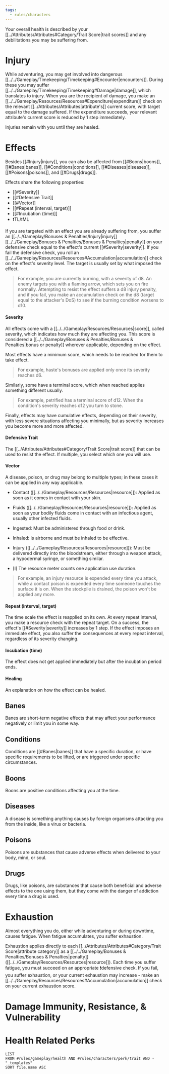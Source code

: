 ```yaml
---
tags:
  - rules/characters
---
```

Your overall health is described by your [[../Attributes/Attributes#Category/Trait Score|trait scores]] and any debilitations you may be suffering from.

# Injury
While adventuring, you may get involved into dangerous [[../../Gameplay/Timekeeping/Timekeeping#Encounter|encounters]]. During these you may suffer [[../../Gameplay/Timekeeping/Timekeeping#Damage|damage]], which translates to injury.
When you are the recipient of damage, you make an [[../../Gameplay/Resources/Resources#Expenditure|expenditure]] check on the relevant [[../Attributes/Attributes|attribute's]] current score, with target equal to the damage suffered.
If the expenditure succeeds, your relevant attribute's current score is reduced by 1 step immediately.

Injuries remain with you until they are healed.

# Effects
Besides [[#Injury|injury]], you can also be affected from [[#Boons|boons]], [[#Banes|banes]], [[#Conditions|conditions]], [[#Diseases|diseases]], [[#Poisons|poisons]], and [[#Drugs|drugs]].

Effects share the following properties:
- [[#Severity]]
- [[#Defensive Trait]]
- [[#Vector]]
- [[#Repeat (interval, target)]]
- [[#Incubation (time)]]
- ❗TL/❗ML

If you are targeted with an effect you are already suffering from, you suffer an [[../../Gameplay/Bonuses & Penalties/Injury|injury]] [[../../Gameplay/Bonuses & Penalties/Bonuses & Penalties|penalty]] on your defensive check equal to the effect's current [[#Severity|severity]].
If you fail the defensive check, you roll an [[../../Gameplay/Resources/Resources#Accumulation|accumulation]] check on the effect's severity level. The target is usually set by what imposed the effect.
> For example, you are currently burning, with a severity of d8. An enemy targets you with a flaming arrow, which sets you on fire normally. Attempting to resist the effect suffers a d8 injury penalty, and if you fail, you make an accumulation check on the d8 (target equal to the attacker's DoS) to see if the burning condition worsens to d10.

#### Severity
All effects come with a [[../../Gameplay/Resources/Resources|score]], called severity, which indicates how much they are affecting you.
This score is considered a [[../../Gameplay/Bonuses & Penalties/Bonuses & Penalties|bonus or penalty]] wherever applicable, depending on the effect.

Most effects have a minimum score, which needs to be reached for them to take effect.
> For example, haste's bonuses are applied only once its severity reaches d6.

Similarly, some have a terminal score, which when reached applies something different usually.
> For example, petrified has a terminal score of d12. When the condition's severity reaches d12 you turn to stone.

Finally, effects may have cumulative effects, depending on their severity, with less severe situations affecting you minimally, but as severity increases you become more and more affected.

#### Defensive Trait
The [[../Attributes/Attributes#Category/Trait Score|trait score]] that can be used to resist the effect. If multiple, you select which one you will use.

#### Vector
A disease, poison, or drug may belong to multiple types; in these cases it can be applied in any way applicable.
- Contact ([[../../Gameplay/Resources/Resources|resource]]): Applied as soon as it comes in contact with your skin.
- Fluids ([[../../Gameplay/Resources/Resources|resource]]): Applied as soon as your bodily fluids come in contact with an infectious agent, usually other infected fluids.
- Ingested: Must be administered through food or drink.
- Inhaled: Is airborne and must be inhaled to be effective.
- Injury ([[../../Gameplay/Resources/Resources|resource]]): Must be delivered directly into the bloodstream, either through a weapon attack, a hypodermal syringe, or something similar.

- [I] The resource meter counts one application use duration.
> For example, an injury resource is expended every time you attack, while a contact poison is expended every time someone touches the surface it is on. When the stockpile is drained, the poison won't be applied any more.

#### Repeat (interval, target)
The time scale the effect is reapplied on its own.
At every repeat interval, you make a resource check with the repeat target. On a success, the effect's [[#Severity|severity]] increases by 1 step.
If the effect imposes an immediate effect, you also suffer the consequences at every repeat interval, regardless of its severity changing.

#### Incubation (time)
The effect does not get applied immediately but after the incubation period ends.

#### Healing
An explanation on how the effect can be healed.

## Banes
Banes are short-term negative effects that may affect your performance negatively or limit you in some way.

## Conditions
Conditions are [[#Banes|banes]] that have a specific duration, or have specific requirements to be lifted, or are triggered under specific circumstances. 

## Boons
Boons are positive conditions affecting you at the time.

## Diseases
A disease is something anything causes by foreign organisms attacking you from the inside, like a virus or bacteria.

## Poisons
Poisons are substances that cause adverse effects when delivered to your body, mind, or soul.

## Drugs
Drugs, like poisons, are substances that cause both beneficial and adverse effects to the one using them, but they come with the danger of addiction every time a drug is used.

# Exhaustion
Almost everything you do, either while adventuring or during downtime, causes fatigue.
When fatigue accumulates, you suffer exhaustion.

Exhaustion applies directly to each [[../Attributes/Attributes#Category/Trait Score|attribute category]] as a [[../../Gameplay/Bonuses & Penalties/Bonuses & Penalties|penalty]] ([[../../Gameplay/Resources/Resources|resource]]).
Each time you suffer fatigue, you must succeed on an appropriate ❗defensive check. If you fail, you suffer exhaustion, or your current exhaustion may increase - make an [[../../Gameplay/Resources/Resources#Accumulation|accumulation]] check on your current exhaustion score.

# Damage Immunity, Resistance, & Vulnerability


# Health Related Perks
```dataview
LIST
FROM #rules/gameplay/health AND #rules/characters/perk/trait AND -"_templates"
SORT file.name ASC
```
